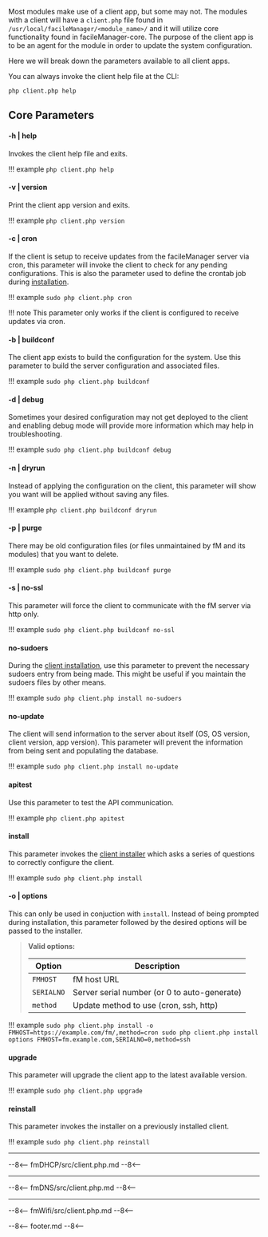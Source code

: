 Most modules make use of a client app, but some may not. The modules with a client will have a `client.php` file found in `/usr/local/facileManager/<module_name>/` and it will utilize core functionality found in facileManager-core. The purpose of the client app is to be an agent for the module in order to update the system configuration.

Here we will break down the parameters available to all client apps.

You can always invoke the client help file at the CLI:
```
php client.php help
```

## Core Parameters

#### -h | help
Invokes the client help file and exits.

!!! example
    ```
    php client.php help
    ```

#### -v | version
Print the client app version and exits.

!!! example
    ```
    php client.php version
    ```

#### -c | cron
If the client is setup to receive updates from the facileManager server via cron, this parameter will invoke the client to check for any pending configurations. This is also the parameter used to define the crontab job during [installation](../getting-started/basic-install.md#client-installation).

!!! example
    ```
    sudo php client.php cron
    ```

!!! note
    This parameter only works if the client is configured to receive updates via cron.

#### -b | buildconf
The client app exists to build the configuration for the system. Use this parameter to build the server configuration and associated files.

!!! example
    ```
    sudo php client.php buildconf
    ```

#### -d | debug
Sometimes your desired configuration may not get deployed to the client and enabling debug mode will provide more information which may help in troubleshooting.

!!! example
    ```
    sudo php client.php buildconf debug
    ```

#### -n | dryrun
Instead of applying the configuration on the client, this parameter will show you want will be applied without saving any files.

!!! example
    ```
    php client.php buildconf dryrun
    ```

#### -p | purge
There may be old configuration files (or files unmaintained by fM and its modules) that you want to delete.

!!! example
    ```
    sudo php client.php buildconf purge
    ```

#### -s | no-ssl
This parameter will force the client to communicate with the fM server via http only.

!!! example
    ```
    sudo php client.php buildconf no-ssl
    ```

#### no-sudoers
During the [client installation](../getting-started/basic-install.md#client-installation), use this parameter to prevent the necessary sudoers entry from being made. This might be useful if you maintain the sudoers files by other means.

!!! example
    ```
    sudo php client.php install no-sudoers
    ```

#### no-update
The client will send information to the server about itself (OS, OS version, client version, app version). This parameter will prevent the information from being sent and populating the database.

!!! example
    ```
    sudo php client.php install no-update
    ```

#### apitest
Use this parameter to test the API communication.

!!! example
    ```
    php client.php apitest
    ```

#### install
This parameter invokes the [client installer](../getting-started/basic-install.md#client-installation) which asks a series of questions to correctly configure the client.

!!! example
    ```
    sudo php client.php install
    ```

#### -o | options
This can only be used in conjuction with `install`. Instead of being prompted during installation, this parameter followed by the desired options will be passed to the installer.

>**Valid options:**
>
>| Option | Description |
>|--------|-------------|
>| `FMHOST` | fM host URL |
>| `SERIALNO` | Server serial number (or 0 to auto-generate) |
>| `method` | Update method to use (cron, ssh, http) |

!!! example
    ```
    sudo php client.php install -o FMHOST=https://example.com/fm/,method=cron
    sudo php client.php install options FMHOST=fm.example.com,SERIALNO=0,method=ssh
    ```

#### upgrade
This parameter will upgrade the client app to the latest available version.

!!! example
    ```
    sudo php client.php upgrade
    ```

#### reinstall
This parameter invokes the installer on a previously installed client.

!!! example
    ```
    sudo php client.php reinstall
    ```

---
--8<--
fmDHCP/src/client.php.md
--8<--

---
--8<--
fmDNS/src/client.php.md
--8<--

---
--8<--
fmWifi/src/client.php.md
--8<--

--8<--
footer.md
--8<--
